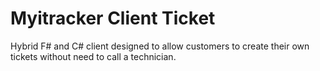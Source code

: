# Myitracker Client Ticket
Hybrid F# and C# client designed to allow customers to create their own tickets without need to call a technician.
